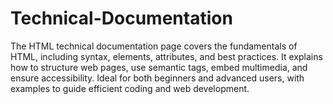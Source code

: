 # Technical-Documentation
The HTML technical documentation page covers the fundamentals of HTML, including syntax, elements, attributes, and best practices. It explains how to structure web pages, use semantic tags, embed multimedia, and ensure accessibility. Ideal for both beginners and advanced users, with examples to guide efficient coding and web development.
